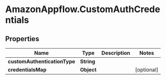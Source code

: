 # AmazonAppflow.CustomAuthCredentials

## Properties

Name | Type | Description | Notes
------------ | ------------- | ------------- | -------------
**customAuthenticationType** | **String** |  | 
**credentialsMap** | **Object** |  | [optional] 


